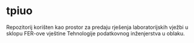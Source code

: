 # tpiuo
Repozitorij korišten kao prostor za predaju rješenja laboratorijskih vježbi u sklopu FER-ove vještine Tehnologije podatkovnog inženjerstva u oblaku.
